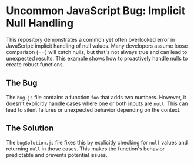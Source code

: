 # Uncommon JavaScript Bug: Implicit Null Handling

This repository demonstrates a common yet often overlooked error in JavaScript: implicit handling of null values.  Many developers assume loose comparison (==) will catch nulls, but that's not always true and can lead to unexpected results. This example shows how to proactively handle nulls to create robust functions.

## The Bug

The `bug.js` file contains a function `foo` that adds two numbers.  However, it doesn't explicitly handle cases where one or both inputs are `null`. This can lead to silent failures or unexpected behavior depending on the context.

## The Solution

The `bugSolution.js` file fixes this by explicitly checking for `null` values and returning `null` in those cases.  This makes the function's behavior predictable and prevents potential issues.